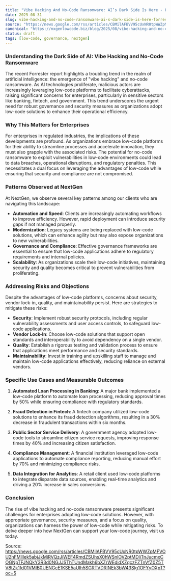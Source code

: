 ```yaml
---
title: "Vibe Hacking And No-Code Ransomware: AI’s Dark Side Is Here - Forrester"
date: 2025-08-31
slug: vibe-hacking-and-no-code-ransomware-ai-s-dark-side-is-here-forrester
source: "https://news.google.com/rss/articles/CBMilAFBVV95cUxNR0tpWWZpMFVOU2hFMlllek5abjJkMjRVQzJiWEF4RmdZSUhsX0hWSnlOV2ptMDliTnJucmxCOGNpTFJNQkY3R3d0NGJJSThTUndMakh6bXZrWEdidXZqczFZTnVfZ0Z5TV8tZk1fd01VMlB0UENGcE1KSE5aUlh5SGRTVDRINEk3bW43Slg1OFYyOXpT?oc=5"
canonical: "https://nxgenlowcode.biz/blog/2025/08/vibe-hacking-and-no-code-ransomware-ai-s-dark-side-is-here-forrester.html"
status: draft
tags: [low-code, governance, nextgen]
---
```

### Understanding the Dark Side of AI: Vibe Hacking and No-Code Ransomware

The recent Forrester report highlights a troubling trend in the realm of artificial intelligence: the emergence of "vibe hacking" and no-code ransomware. As AI technologies proliferate, malicious actors are increasingly leveraging low-code platforms to facilitate cyberattacks, raising significant concerns for enterprises, particularly in sensitive sectors like banking, fintech, and government. This trend underscores the urgent need for robust governance and security measures as organizations adopt low-code solutions to enhance their operational efficiency.

### Why This Matters for Enterprises

For enterprises in regulated industries, the implications of these developments are profound. As organizations embrace low-code platforms for their ability to streamline processes and accelerate innovation, they must also grapple with the associated risks. The potential for no-code ransomware to exploit vulnerabilities in low-code environments could lead to data breaches, operational disruptions, and regulatory penalties. This necessitates a dual focus on leveraging the advantages of low-code while ensuring that security and compliance are not compromised.

### Patterns Observed at NextGen

At NextGen, we observe several key patterns among our clients who are navigating this landscape:

- **Automation and Speed**: Clients are increasingly automating workflows to improve efficiency. However, rapid deployment can introduce security gaps if not managed properly.
- **Modernization**: Legacy systems are being replaced with low-code solutions, which can enhance agility but may also expose organizations to new vulnerabilities.
- **Governance and Compliance**: Effective governance frameworks are essential to ensure that low-code applications adhere to regulatory requirements and internal policies.
- **Scalability**: As organizations scale their low-code initiatives, maintaining security and quality becomes critical to prevent vulnerabilities from proliferating.

### Addressing Risks and Objections

Despite the advantages of low-code platforms, concerns about security, vendor lock-in, quality, and maintainability persist. Here are strategies to mitigate these risks:

- **Security**: Implement robust security protocols, including regular vulnerability assessments and user access controls, to safeguard low-code applications.
- **Vendor Lock-In**: Choose low-code solutions that support open standards and interoperability to avoid dependency on a single vendor.
- **Quality**: Establish a rigorous testing and validation process to ensure that applications meet performance and security standards.
- **Maintainability**: Invest in training and upskilling staff to manage and maintain low-code applications effectively, reducing reliance on external vendors.

### Specific Use Cases and Measurable Outcomes

1. **Automated Loan Processing in Banking**: A major bank implemented a low-code platform to automate loan processing, reducing approval times by 50% while ensuring compliance with regulatory standards.
   
2. **Fraud Detection in Fintech**: A fintech company utilized low-code solutions to enhance its fraud detection algorithms, resulting in a 30% decrease in fraudulent transactions within six months.

3. **Public Sector Service Delivery**: A government agency adopted low-code tools to streamline citizen service requests, improving response times by 40% and increasing citizen satisfaction.

4. **Compliance Management**: A financial institution leveraged low-code applications to automate compliance reporting, reducing manual effort by 70% and minimizing compliance risks.

5. **Data Integration for Analytics**: A retail client used low-code platforms to integrate disparate data sources, enabling real-time analytics and driving a 20% increase in sales conversions.

### Conclusion

The rise of vibe hacking and no-code ransomware presents significant challenges for enterprises adopting low-code solutions. However, with appropriate governance, security measures, and a focus on quality, organizations can harness the power of low-code while mitigating risks. To delve deeper into how NextGen can support your low-code journey, visit us today.

Source: https://news.google.com/rss/articles/CBMilAFBVV95cUxNR0tpWWZpMFVOU2hFMlllek5abjJkMjRVQzJiWEF4RmdZSUhsX0hWSnlOV2ptMDliTnJucmxCOGNpTFJNQkY3R3d0NGJJSThTUndMakh6bXZrWEdidXZqczFZTnVfZ0Z5TV8tZk1fd01VMlB0UENGcE1KSE5aUlh5SGRTVDRINEk3bW43Slg1OFYyOXpT?oc=5

